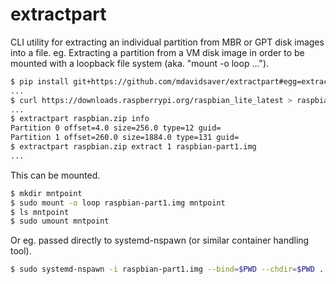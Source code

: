 extractpart
===========

CLI utility for extracting an individual partition from MBR or GPT
disk images into a file.  eg. Extracting a partition from a VM disk image in order
to be mounted with a loopback file system (aka. "mount -o loop ...").

```sh
$ pip install git+https://github.com/mdavidsaver/extractpart#egg=extractpart
...
$ curl https://downloads.raspberrypi.org/raspbian_lite_latest > raspbian.zip
...
$ extractpart raspbian.zip info
Partition 0 offset=4.0 size=256.0 type=12 guid=
Partition 1 offset=260.0 size=1884.0 type=131 guid=
$ extractpart raspbian.zip extract 1 raspbian-part1.img
...
```

This can be mounted.

```sh
$ mkdir mntpoint
$ sudo mount -o loop raspbian-part1.img mntpoint
$ ls mntpoint
$ sudo umount mntpoint
```

Or eg. passed directly to systemd-nspawn (or similar container handling tool).

```sh
$ sudo systemd-nspawn -i raspbian-part1.img --bind=$PWD --chdir=$PWD ...
```
